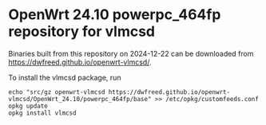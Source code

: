 OpenWrt 24.10 powerpc_464fp repository for vlmcsd
========

Binaries built from this repository on 2024-12-22 can be downloaded from <https://dwfreed.github.io/openwrt-vlmcsd/>.

To install the vlmcsd package, run

```
echo "src/gz openwrt-vlmcsd https://dwfreed.github.io/openwrt-vlmcsd/OpenWrt_24.10/powerpc_464fp/base" >> /etc/opkg/customfeeds.conf
opkg update
opkg install vlmcsd
```
